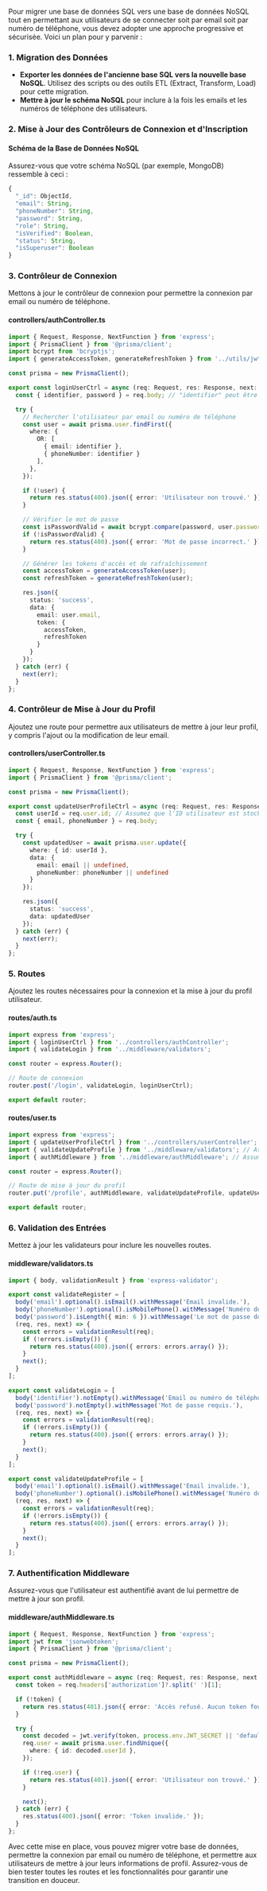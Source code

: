 Pour migrer une base de données SQL vers une base de données NoSQL tout en permettant aux utilisateurs de se connecter soit par email soit par numéro de téléphone, vous devez adopter une approche progressive et sécurisée. Voici un plan pour y parvenir :

### 1. Migration des Données

- **Exporter les données de l'ancienne base SQL vers la nouvelle base NoSQL**. Utilisez des scripts ou des outils ETL (Extract, Transform, Load) pour cette migration.
- **Mettre à jour le schéma NoSQL** pour inclure à la fois les emails et les numéros de téléphone des utilisateurs.

### 2. Mise à Jour des Contrôleurs de Connexion et d'Inscription

#### Schéma de la Base de Données NoSQL

Assurez-vous que votre schéma NoSQL (par exemple, MongoDB) ressemble à ceci :

```javascript
{
  "_id": ObjectId,
  "email": String,
  "phoneNumber": String,
  "password": String,
  "role": String,
  "isVerified": Boolean,
  "status": String,
  "isSuperuser": Boolean
}
```

### 3. Contrôleur de Connexion

Mettons à jour le contrôleur de connexion pour permettre la connexion par email ou numéro de téléphone.

#### controllers/authController.ts

```typescript
import { Request, Response, NextFunction } from 'express';
import { PrismaClient } from '@prisma/client';
import bcrypt from 'bcryptjs';
import { generateAccessToken, generateRefreshToken } from '../utils/jwt'; // Assumez que vous avez ces utilitaires

const prisma = new PrismaClient();

export const loginUserCtrl = async (req: Request, res: Response, next: NextFunction) => {
  const { identifier, password } = req.body; // "identifier" peut être un email ou un numéro de téléphone

  try {
    // Rechercher l'utilisateur par email ou numéro de téléphone
    const user = await prisma.user.findFirst({
      where: {
        OR: [
          { email: identifier },
          { phoneNumber: identifier }
        ],
      },
    });

    if (!user) {
      return res.status(400).json({ error: 'Utilisateur non trouvé.' });
    }

    // Vérifier le mot de passe
    const isPasswordValid = await bcrypt.compare(password, user.password);
    if (!isPasswordValid) {
      return res.status(400).json({ error: 'Mot de passe incorrect.' });
    }

    // Générer les tokens d'accès et de rafraîchissement
    const accessToken = generateAccessToken(user);
    const refreshToken = generateRefreshToken(user);

    res.json({
      status: 'success',
      data: {
        email: user.email,
        token: {
          accessToken,
          refreshToken
        }
      }
    });
  } catch (err) {
    next(err);
  }
};
```

### 4. Contrôleur de Mise à Jour du Profil

Ajoutez une route pour permettre aux utilisateurs de mettre à jour leur profil, y compris l'ajout ou la modification de leur email.

#### controllers/userController.ts

```typescript
import { Request, Response, NextFunction } from 'express';
import { PrismaClient } from '@prisma/client';

const prisma = new PrismaClient();

export const updateUserProfileCtrl = async (req: Request, res: Response, next: NextFunction) => {
  const userId = req.user.id; // Assumez que l'ID utilisateur est stocké dans le jeton JWT
  const { email, phoneNumber } = req.body;

  try {
    const updatedUser = await prisma.user.update({
      where: { id: userId },
      data: {
        email: email || undefined,
        phoneNumber: phoneNumber || undefined
      }
    });

    res.json({
      status: 'success',
      data: updatedUser
    });
  } catch (err) {
    next(err);
  }
};
```

### 5. Routes

Ajoutez les routes nécessaires pour la connexion et la mise à jour du profil utilisateur.

#### routes/auth.ts

```typescript
import express from 'express';
import { loginUserCtrl } from '../controllers/authController';
import { validateLogin } from '../middleware/validators';

const router = express.Router();

// Route de connexion
router.post('/login', validateLogin, loginUserCtrl);

export default router;
```

#### routes/user.ts

```typescript
import express from 'express';
import { updateUserProfileCtrl } from '../controllers/userController';
import { validateUpdateProfile } from '../middleware/validators'; // Assumez que vous avez ce validateur
import { authMiddleware } from '../middleware/authMiddleware'; // Assumez que vous avez ce middleware d'authentification

const router = express.Router();

// Route de mise à jour du profil
router.put('/profile', authMiddleware, validateUpdateProfile, updateUserProfileCtrl);

export default router;
```

### 6. Validation des Entrées

Mettez à jour les validateurs pour inclure les nouvelles routes.

#### middleware/validators.ts

```typescript
import { body, validationResult } from 'express-validator';

export const validateRegister = [
  body('email').optional().isEmail().withMessage('Email invalide.'),
  body('phoneNumber').optional().isMobilePhone().withMessage('Numéro de téléphone invalide.'),
  body('password').isLength({ min: 6 }).withMessage('Le mot de passe doit contenir au moins 6 caractères.'),
  (req, res, next) => {
    const errors = validationResult(req);
    if (!errors.isEmpty()) {
      return res.status(400).json({ errors: errors.array() });
    }
    next();
  }
];

export const validateLogin = [
  body('identifier').notEmpty().withMessage('Email ou numéro de téléphone requis.'),
  body('password').notEmpty().withMessage('Mot de passe requis.'),
  (req, res, next) => {
    const errors = validationResult(req);
    if (!errors.isEmpty()) {
      return res.status(400).json({ errors: errors.array() });
    }
    next();
  }
];

export const validateUpdateProfile = [
  body('email').optional().isEmail().withMessage('Email invalide.'),
  body('phoneNumber').optional().isMobilePhone().withMessage('Numéro de téléphone invalide.'),
  (req, res, next) => {
    const errors = validationResult(req);
    if (!errors.isEmpty()) {
      return res.status(400).json({ errors: errors.array() });
    }
    next();
  }
];
```

### 7. Authentification Middleware

Assurez-vous que l'utilisateur est authentifié avant de lui permettre de mettre à jour son profil.

#### middleware/authMiddleware.ts

```typescript
import { Request, Response, NextFunction } from 'express';
import jwt from 'jsonwebtoken';
import { PrismaClient } from '@prisma/client';

const prisma = new PrismaClient();

export const authMiddleware = async (req: Request, res: Response, next: NextFunction) => {
  const token = req.headers['authorization']?.split(' ')[1];

  if (!token) {
    return res.status(401).json({ error: 'Accès refusé. Aucun token fourni.' });
  }

  try {
    const decoded = jwt.verify(token, process.env.JWT_SECRET || 'default_jwt_secret');
    req.user = await prisma.user.findUnique({
      where: { id: decoded.userId },
    });

    if (!req.user) {
      return res.status(401).json({ error: 'Utilisateur non trouvé.' });
    }

    next();
  } catch (err) {
    res.status(400).json({ error: 'Token invalide.' });
  }
};
```

Avec cette mise en place, vous pouvez migrer votre base de données, permettre la connexion par email ou numéro de téléphone, et permettre aux utilisateurs de mettre à jour leurs informations de profil. Assurez-vous de bien tester toutes les routes et les fonctionnalités pour garantir une transition en douceur.